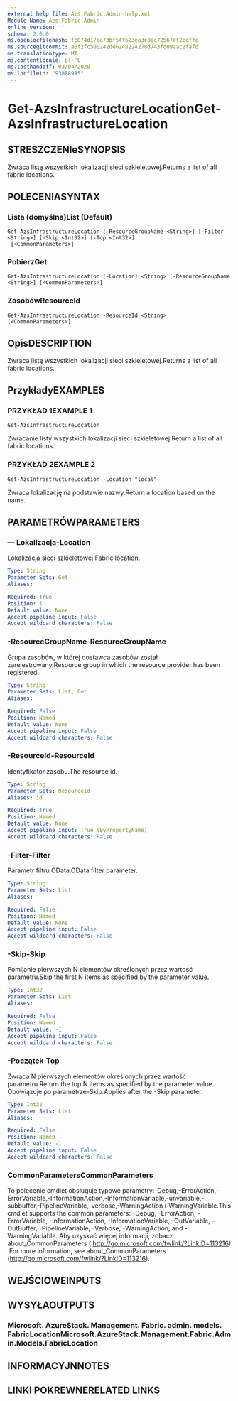 ```yaml
---
external help file: Azs.Fabric.Admin-help.xml
Module Name: Azs.Fabric.Admin
online version: ''
schema: 2.0.0
ms.openlocfilehash: fc074d17ea73bf54f623ea3e8ec72567ef2bcffe
ms.sourcegitcommit: a6f2fc500242de6248224278d743fd09aac2fafd
ms.translationtype: MT
ms.contentlocale: pl-PL
ms.lasthandoff: 03/04/2020
ms.locfileid: "93888985"
---
```

# <span data-ttu-id="6fda3-101">Get-AzsInfrastructureLocation</span><span class="sxs-lookup"><span data-stu-id="6fda3-101">Get-AzsInfrastructureLocation</span></span>

## <span data-ttu-id="6fda3-102">STRESZCZENIe</span><span class="sxs-lookup"><span data-stu-id="6fda3-102">SYNOPSIS</span></span>
<span data-ttu-id="6fda3-103">Zwraca listę wszystkich lokalizacji sieci szkieletowej.</span><span class="sxs-lookup"><span data-stu-id="6fda3-103">Returns a list of all fabric locations.</span></span>

## <span data-ttu-id="6fda3-104">POLECENIA</span><span class="sxs-lookup"><span data-stu-id="6fda3-104">SYNTAX</span></span>

### <span data-ttu-id="6fda3-105">Lista (domyślna)</span><span class="sxs-lookup"><span data-stu-id="6fda3-105">List (Default)</span></span>
```
Get-AzsInfrastructureLocation [-ResourceGroupName <String>] [-Filter <String>] [-Skip <Int32>] [-Top <Int32>]
 [<CommonParameters>]
```

### <span data-ttu-id="6fda3-106">Pobierz</span><span class="sxs-lookup"><span data-stu-id="6fda3-106">Get</span></span>
```
Get-AzsInfrastructureLocation [-Location] <String> [-ResourceGroupName <String>] [<CommonParameters>]
```

### <span data-ttu-id="6fda3-107">Zasobów</span><span class="sxs-lookup"><span data-stu-id="6fda3-107">ResourceId</span></span>
```
Get-AzsInfrastructureLocation -ResourceId <String> [<CommonParameters>]
```

## <span data-ttu-id="6fda3-108">Opis</span><span class="sxs-lookup"><span data-stu-id="6fda3-108">DESCRIPTION</span></span>
<span data-ttu-id="6fda3-109">Zwraca listę wszystkich lokalizacji sieci szkieletowej.</span><span class="sxs-lookup"><span data-stu-id="6fda3-109">Returns a list of all fabric locations.</span></span>

## <span data-ttu-id="6fda3-110">Przykłady</span><span class="sxs-lookup"><span data-stu-id="6fda3-110">EXAMPLES</span></span>

### <span data-ttu-id="6fda3-111">PRZYKŁAD 1</span><span class="sxs-lookup"><span data-stu-id="6fda3-111">EXAMPLE 1</span></span>
```
Get-AzsInfrastructureLocation
```

<span data-ttu-id="6fda3-112">Zwracanie listy wszystkich lokalizacji sieci szkieletowej.</span><span class="sxs-lookup"><span data-stu-id="6fda3-112">Return a list of all fabric locations.</span></span>

### <span data-ttu-id="6fda3-113">PRZYKŁAD 2</span><span class="sxs-lookup"><span data-stu-id="6fda3-113">EXAMPLE 2</span></span>
```
Get-AzsInfrastructureLocation -Location "local"
```

<span data-ttu-id="6fda3-114">Zwraca lokalizację na podstawie nazwy.</span><span class="sxs-lookup"><span data-stu-id="6fda3-114">Return a location based on the name.</span></span>

## <span data-ttu-id="6fda3-115">PARAMETRÓW</span><span class="sxs-lookup"><span data-stu-id="6fda3-115">PARAMETERS</span></span>

### <span data-ttu-id="6fda3-116">— Lokalizacja</span><span class="sxs-lookup"><span data-stu-id="6fda3-116">-Location</span></span>
<span data-ttu-id="6fda3-117">Lokalizacja sieci szkieletowej.</span><span class="sxs-lookup"><span data-stu-id="6fda3-117">Fabric location.</span></span>

```yaml
Type: String
Parameter Sets: Get
Aliases:

Required: True
Position: 1
Default value: None
Accept pipeline input: False
Accept wildcard characters: False
```

### <span data-ttu-id="6fda3-118">-ResourceGroupName</span><span class="sxs-lookup"><span data-stu-id="6fda3-118">-ResourceGroupName</span></span>
<span data-ttu-id="6fda3-119">Grupa zasobów, w której dostawca zasobów został zarejestrowany.</span><span class="sxs-lookup"><span data-stu-id="6fda3-119">Resource group in which the resource provider has been registered.</span></span>

```yaml
Type: String
Parameter Sets: List, Get
Aliases:

Required: False
Position: Named
Default value: None
Accept pipeline input: False
Accept wildcard characters: False
```

### <span data-ttu-id="6fda3-120">-ResourceId</span><span class="sxs-lookup"><span data-stu-id="6fda3-120">-ResourceId</span></span>
<span data-ttu-id="6fda3-121">Identyfikator zasobu.</span><span class="sxs-lookup"><span data-stu-id="6fda3-121">The resource id.</span></span>

```yaml
Type: String
Parameter Sets: ResourceId
Aliases: id

Required: True
Position: Named
Default value: None
Accept pipeline input: True (ByPropertyName)
Accept wildcard characters: False
```

### <span data-ttu-id="6fda3-122">-Filter</span><span class="sxs-lookup"><span data-stu-id="6fda3-122">-Filter</span></span>
<span data-ttu-id="6fda3-123">Parametr filtru OData.</span><span class="sxs-lookup"><span data-stu-id="6fda3-123">OData filter parameter.</span></span>

```yaml
Type: String
Parameter Sets: List
Aliases:

Required: False
Position: Named
Default value: None
Accept pipeline input: False
Accept wildcard characters: False
```

### <span data-ttu-id="6fda3-124">-Skip</span><span class="sxs-lookup"><span data-stu-id="6fda3-124">-Skip</span></span>
<span data-ttu-id="6fda3-125">Pomijanie pierwszych N elementów określonych przez wartość parametru.</span><span class="sxs-lookup"><span data-stu-id="6fda3-125">Skip the first N items as specified by the parameter value.</span></span>

```yaml
Type: Int32
Parameter Sets: List
Aliases:

Required: False
Position: Named
Default value: -1
Accept pipeline input: False
Accept wildcard characters: False
```

### <span data-ttu-id="6fda3-126">-Początek</span><span class="sxs-lookup"><span data-stu-id="6fda3-126">-Top</span></span>
<span data-ttu-id="6fda3-127">Zwraca N pierwszych elementów określonych przez wartość parametru.</span><span class="sxs-lookup"><span data-stu-id="6fda3-127">Return the top N items as specified by the parameter value.</span></span>
<span data-ttu-id="6fda3-128">Obowiązuje po parametrze-Skip.</span><span class="sxs-lookup"><span data-stu-id="6fda3-128">Applies after the -Skip parameter.</span></span>

```yaml
Type: Int32
Parameter Sets: List
Aliases:

Required: False
Position: Named
Default value: -1
Accept pipeline input: False
Accept wildcard characters: False
```

### <span data-ttu-id="6fda3-129">CommonParameters</span><span class="sxs-lookup"><span data-stu-id="6fda3-129">CommonParameters</span></span>
<span data-ttu-id="6fda3-130">To polecenie cmdlet obsługuje typowe parametry:-Debug,-ErrorAction,-ErrorVariable,-InformationAction,-InformationVariable,-unvariable,-subbuffer,-PipelineVariable,-verbose,-WarningAction i-WarningVariable.</span><span class="sxs-lookup"><span data-stu-id="6fda3-130">This cmdlet supports the common parameters: -Debug, -ErrorAction, -ErrorVariable, -InformationAction, -InformationVariable, -OutVariable, -OutBuffer, -PipelineVariable, -Verbose, -WarningAction, and -WarningVariable.</span></span> <span data-ttu-id="6fda3-131">Aby uzyskać więcej informacji, zobacz about_CommonParameters ( http://go.microsoft.com/fwlink/?LinkID=113216) .</span><span class="sxs-lookup"><span data-stu-id="6fda3-131">For more information, see about_CommonParameters (http://go.microsoft.com/fwlink/?LinkID=113216).</span></span>

## <span data-ttu-id="6fda3-132">WEJŚCIOWE</span><span class="sxs-lookup"><span data-stu-id="6fda3-132">INPUTS</span></span>

## <span data-ttu-id="6fda3-133">WYSYŁA</span><span class="sxs-lookup"><span data-stu-id="6fda3-133">OUTPUTS</span></span>

### <span data-ttu-id="6fda3-134">Microsoft. AzureStack. Management. Fabric. admin. models. FabricLocation</span><span class="sxs-lookup"><span data-stu-id="6fda3-134">Microsoft.AzureStack.Management.Fabric.Admin.Models.FabricLocation</span></span>

## <span data-ttu-id="6fda3-135">INFORMACYJN</span><span class="sxs-lookup"><span data-stu-id="6fda3-135">NOTES</span></span>

## <span data-ttu-id="6fda3-136">LINKI POKREWNE</span><span class="sxs-lookup"><span data-stu-id="6fda3-136">RELATED LINKS</span></span>
